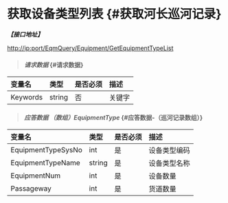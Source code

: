 # 获取设备类型列表 {#获取河长巡河记录}

_**【接口地址】**_

[http://ip:port/EqmQuery/Equipment/GetEquipmentTypeList](http://ip:port/EqmQuery/Equipment/GetEquipmentList)

> #### _请求数据_ {#请求数据}

| 变量名 | 类型 | 是否必须 | 描述 |
| :--- | :--- | :--- | :--- |
| Keywords | string | 否 | 关键字 |

> #### _应答数据 （数组）EquipmentType_ {#应答数据-（巡河记录数组）}

| 变量名 | 类型 | 是否必须 | 描述 |
| :--- | :--- | :--- | :--- |
| EquipmentTypeSysNo | int | 是 | 设备类型编码 |
| EquipmentTypeName | string | 是 | 设备类型名称 |
| EquipmentNum | int | 是 | 设备数量 |
| Passageway | int | 是 | 货道数量 |



